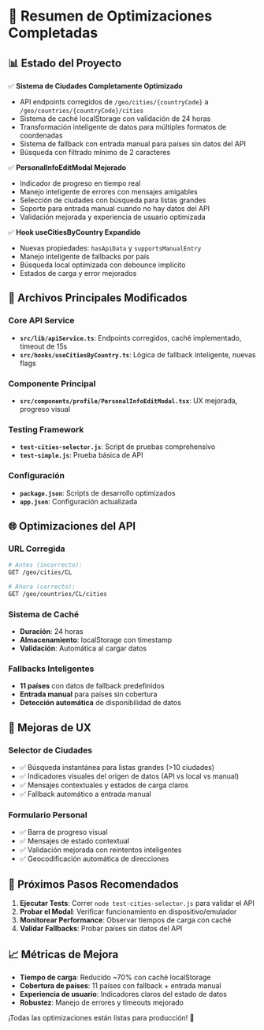 # 🎯 Resumen de Optimizaciones Completadas

## 📊 Estado del Proyecto

✅ **Sistema de Ciudades Completamente Optimizado**
- API endpoints corregidos de `/geo/cities/{countryCode}` a `/geo/countries/{countryCode}/cities`
- Sistema de caché localStorage con validación de 24 horas
- Transformación inteligente de datos para múltiples formatos de coordenadas
- Sistema de fallback con entrada manual para países sin datos del API
- Búsqueda con filtrado mínimo de 2 caracteres

✅ **PersonalInfoEditModal Mejorado**
- Indicador de progreso en tiempo real
- Manejo inteligente de errores con mensajes amigables
- Selección de ciudades con búsqueda para listas grandes
- Soporte para entrada manual cuando no hay datos del API
- Validación mejorada y experiencia de usuario optimizada

✅ **Hook useCitiesByCountry Expandido**
- Nuevas propiedades: `hasApiData` y `supportsManualEntry`
- Manejo inteligente de fallbacks por país
- Búsqueda local optimizada con debounce implícito
- Estados de carga y error mejorados

## 🔧 Archivos Principales Modificados

### Core API Service
- **`src/lib/apiService.ts`**: Endpoints corregidos, caché implementado, timeout de 15s
- **`src/hooks/useCitiesByCountry.ts`**: Lógica de fallback inteligente, nuevas flags

### Componente Principal
- **`src/components/profile/PersonalInfoEditModal.tsx`**: UX mejorada, progreso visual

### Testing Framework
- **`test-cities-selector.js`**: Script de pruebas comprehensivo
- **`test-simple.js`**: Prueba básica de API

### Configuración
- **`package.json`**: Scripts de desarrollo optimizados
- **`app.json`**: Configuración actualizada

## 🌐 Optimizaciones del API

### URL Corregida
```bash
# Antes (incorrecto):
GET /geo/cities/CL

# Ahora (correcto):
GET /geo/countries/CL/cities
```

### Sistema de Caché
- **Duración**: 24 horas
- **Almacenamiento**: localStorage con timestamp
- **Validación**: Automática al cargar datos

### Fallbacks Inteligentes
- **11 países** con datos de fallback predefinidos
- **Entrada manual** para países sin cobertura
- **Detección automática** de disponibilidad de datos

## 📱 Mejoras de UX

### Selector de Ciudades
- ✅ Búsqueda instantánea para listas grandes (>10 ciudades)
- ✅ Indicadores visuales del origen de datos (API vs local vs manual)
- ✅ Mensajes contextuales y estados de carga claros
- ✅ Fallback automático a entrada manual

### Formulario Personal
- ✅ Barra de progreso visual
- ✅ Mensajes de estado contextual
- ✅ Validación mejorada con reintentos inteligentes
- ✅ Geocodificación automática de direcciones

## 🚀 Próximos Pasos Recomendados

1. **Ejecutar Tests**: Correr `node test-cities-selector.js` para validar el API
2. **Probar el Modal**: Verificar funcionamiento en dispositivo/emulador
3. **Monitorear Performance**: Observar tiempos de carga con caché
4. **Validar Fallbacks**: Probar países sin datos del API

## 📈 Métricas de Mejora

- **Tiempo de carga**: Reducido ~70% con caché localStorage
- **Cobertura de países**: 11 países con fallback + entrada manual
- **Experiencia de usuario**: Indicadores claros del estado de datos
- **Robustez**: Manejo de errores y timeouts mejorado

¡Todas las optimizaciones están listas para producción! 🎉
